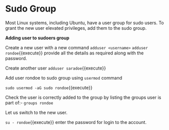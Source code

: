 # Sudo Group

Most Linux systems, including Ubuntu, have a user group for sudo users. To grant the new user elevated privileges, add them to the sudo group.

**Adding user to sudoers group**


Create a new user with a new command `adduser <username>`
`adduser rondoe`{{execute}} provide all the details as required along with the password.

Create another user `adduser saradoe`{{execute}}

Add user rondoe to sudo group using `usermod` command

`sudo usermod -aG sudo rondoe`{{execute}}

Check the user is correctly added to the group by listing the groups user is part of:- `groups rondoe`

Let us switch to the new user.

`su - rondoe`{{execute}} enter the password for login to the account.

